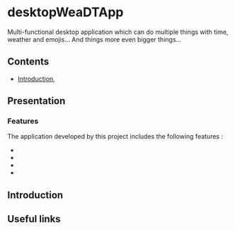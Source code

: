 # desktopWeaDTApp

Multi-functional desktop application which can do multiple things with time, weather and emojis... And things more even bigger things...

## Contents

* [Introduction](#introduction),

<a name="presentation"></a>
## Presentation

<a name="features"></a>
### Features

The application developed by this project includes the following features :

*

*

*

*

<a name="introduction"></a>
## Introduction

<a name="useful_links"></a>
## Useful links

